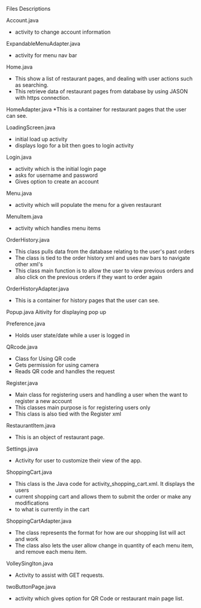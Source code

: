 Files Descriptions

Account.java
* activity to change account information

ExpandableMenuAdapter.java
* activity for menu nav bar

Home.java
* This show a list of restaurant pages, and dealing with user actions such as searching.
* This retrieve data of restaurant pages from database by using JASON with https connection.

HomeAdapter.java
*This is a container for restaurant pages that the user can see.

LoadingScreen.java
* initial load up activity
* displays logo for a bit then goes to login activity

Login.java
* activity which is the initial login page
* asks for username and password
* Gives option to create an account

Menu.java
* activity which will populate the menu for a given restaurant

MenuItem.java
* activity which handles menu items

OrderHistory.java
* This class pulls data from the database relating to the user's past orders
 * The class is tied to the order history xml and uses nav bars to navigate other xml's
 * This class main function is to allow the user to view previous orders and also click on the previous orders if they want to order again

OrderHistoryAdapter.java
* This is a container for history pages that the user can see.

Popup.java
Aitivity for displaying pop up

Preference.java
* Holds user state/date while a user is logged in

QRcode.java
* Class for Using QR code
* Gets permission for using camera
* Reads QR code and handles the request

Register.java
* Main class for registering users and handling a user when the want to register a new account
* This classes main purpose is for registering users only
* This class is also tied with the Register xml

RestaurantItem.java
* This is an object of restaurant page.

Settings.java
* Activity for user to customize their view of the app.

ShoppingCart.java
* This class is the Java code for activity_shopping_cart.xml. It displays the users
* current shopping cart and allows them to submit the order or make any modifications
* to what is currently in the cart

ShoppingCartAdapter.java
* The class represents the format for how are our shopping list will act and work
* The class also lets the user allow change in quantity of each menu item, and remove each menu item.
 
VolleySinglton.java
* Activity to assist with GET requests.

twoButtonPage.java
* activity which gives option for QR Code or restaurant main page list.
